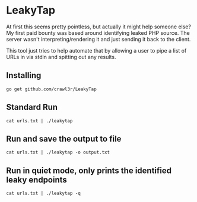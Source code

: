 # LeakyTap  
  
At first this seems pretty pointless, but actually it might help someone else? My first paid bounty was based around identifying leaked PHP source. The server wasn't interpreting/rendering it and just sending it back to the client.

This tool just tries to help automate that by allowing a user to pipe a list of URLs in via stdin and spitting out any results.

## Installing  
```
go get github.com/crawl3r/LeakyTap
```  
  
## Standard Run  
```
cat urls.txt | ./leakytap
```
  
## Run and save the output to file  
```
cat urls.txt | ./leakytap -o output.txt
```  
  
## Run in quiet mode, only prints the identified leaky endpoints
```
cat urls.txt | ./leakytap -q
```
  
